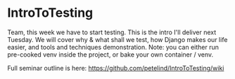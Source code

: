 # IntroToTesting
Team, this week we have to start testing. This is the intro I'll deliver next Tuesday. We will cover why &amp; what shall we test, how Django makes our life easier, and tools and techniques demonstration. Note: you can either run pre-cooked venv inside the project, or bake your own container / venv.

Full seminar outline is here:
https://github.com/petelind/IntroToTesting/wiki
